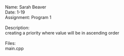 Name: Sarah Beaver <br/>
Date: 1-19 <br/>
Assignment: Program 1 <br/><br/>
Description: <br/>
    creating a priority where value will be in ascending order
<br/><br/>
Files: <br/>
    main.cpp
